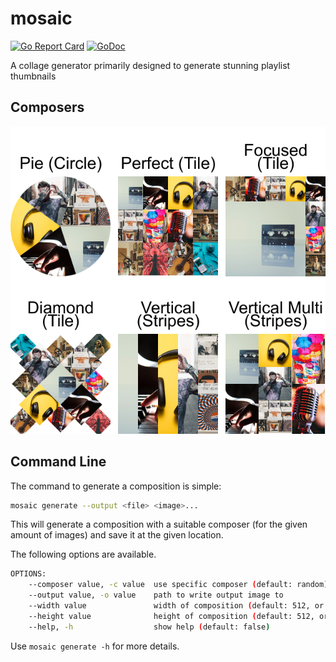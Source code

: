 # mosaic

[![Go Report Card](https://goreportcard.com/badge/github.com/gieseladev/mosaic)](https://goreportcard.com/report/github.com/gieseladev/mosaic)
[![GoDoc](https://godoc.org/github.com/gieseladev/mosaic?status.svg)](https://godoc.org/github.com/gieseladev/mosaic)


A collage generator primarily designed to generate stunning playlist thumbnails


## Composers

<p align="center">
    <img src="assets/composers-showcase.png" alt="Composer samples"/>
</p>


## Command Line

The command to generate a composition is simple:
```bash
mosaic generate --output <file> <image>...
```

This will generate a composition with a suitable composer (for the given
amount of images) and save it at the given location.

The following options are available.

```bash
OPTIONS:
    --composer value, -c value  use specific composer (default: random)
    --output value, -o value    path to write output image to
    --width value               width of composition (default: 512, or same as height if set)
    --height value              height of composition (default: 512, or same as width if set)
    --help, -h                  show help (default: false)
```

Use `mosaic generate -h` for more details.
